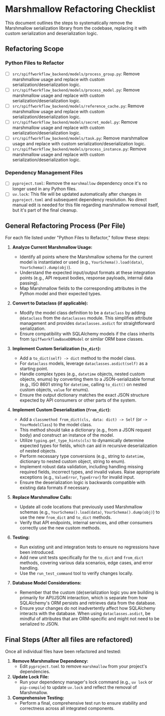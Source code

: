 # Marshmallow Refactoring Checklist

This document outlines the steps to systematically remove the Marshmallow serialization library from the codebase, replacing it with custom serialization and deserialization logic.

## Refactoring Scope

### Python Files to Refactor

- [ ] `src/spiffworkflow_backend/models/process_group.py`: Remove marshmallow usage and replace with custom serialization/deserialization logic.
- [ ] `src/spiffworkflow_backend/models/process_model.py`: Remove marshmallow usage and replace with custom serialization/deserialization logic.
- [ ] `src/spiffworkflow_backend/models/reference_cache.py`: Remove marshmallow usage and replace with custom serialization/deserialization logic.
- [ ] `src/spiffworkflow_backend/models/secret_model.py`: Remove marshmallow usage and replace with custom serialization/deserialization logic.
- [ ] `src/spiffworkflow_backend/models/task.py`: Remove marshmallow usage and replace with custom serialization/deserialization logic.
- [ ] `src/spiffworkflow_backend/models/process_instance.py`: Remove marshmallow usage and replace with custom serialization/deserialization logic.

### Dependency Management Files

- [ ] `pyproject.toml`: Remove the `marshmallow` dependency once it's no longer used in any Python files.
- [ ] `uv.lock`: This file will be updated automatically after changes in `pyproject.toml` and subsequent dependency resolution. No direct manual edit is needed for this file regarding marshmallow removal itself, but it's part of the final cleanup.

## General Refactoring Process (Per File)

For each file listed under "Python Files to Refactor," follow these steps:

1. **Analyze Current Marshmallow Usage:**

    - Identify all points where the Marshmallow schema for the current model is instantiated or used (e.g., `YourSchema().load(data)`, `YourSchema().dump(obj)`).
    - Understand the expected input/output formats at these integration points (e.g., API request bodies, response payloads, internal data passing).
    - Map Marshmallow fields to the corresponding attributes in the Python model and their expected types.

2. **Convert to Dataclass (if applicable):**

    - Modify the model class definition to be a `dataclass` by adding `@dataclass` from the `dataclasses` module. This simplifies attribute management and provides `dataclasses.asdict` for straightforward serialization.
    - Ensure compatibility with SQLAlchemy models if the class inherits from `SpiffworkflowBaseDBModel` or similar ORM base classes.

3. **Implement Custom Serialization (`to_dict`):**

    - Add a `to_dict(self) -> dict` method to the model class.
    - For `dataclass` models, leverage `dataclasses.asdict(self)` as a starting point.
    - Handle complex types (e.g., `datetime` objects, nested custom objects, enums) by converting them to a JSON-serializable format (e.g., ISO 8601 string for `datetime`, calling `to_dict()` on nested custom objects, `value` for enums).
    - Ensure the output dictionary matches the exact JSON structure expected by API consumers or other parts of the system.

4. **Implement Custom Deserialization (`from_dict`):**

    - Add a `classmethod from_dict(cls, data: dict) -> Self` (or `-> YourModelClass`) to the model class.
    - This method should take a dictionary (e.g., from a JSON request body) and construct an instance of the model.
    - Utilize `typing.get_type_hints(cls)` to dynamically determine expected types for fields, which can aid in recursive deserialization of nested objects.
    - Perform necessary type conversions (e.g., string to `datetime`, dictionary to nested custom object, string to enum).
    - Implement robust data validation, including handling missing required fields, incorrect types, and invalid values. Raise appropriate exceptions (e.g., `ValueError`, `TypeError`) for invalid input.
    - Ensure the deserialization logic is backwards compatible with existing data formats if necessary.

5. **Replace Marshmallow Calls:**

    - Update all code locations that previously used Marshmallow schemas (e.g., `YourSchema().load(data)`, `YourSchema().dump(obj)`) to use the new `from_dict` and `to_dict` methods.
    - Verify that API endpoints, internal services, and other consumers correctly use the new custom methods.

6. **Testing:**

    - Run existing unit and integration tests to ensure no regressions have been introduced.
    - Add new unit tests specifically for the `to_dict` and `from_dict` methods, covering various data scenarios, edge cases, and error handling.
    - Use the `run_test_command` tool to verify changes locally.

7. **Database Model Considerations:**
    - Remember that the custom (de)serialization logic you are building is primarily for API/JSON interaction, which is separate from how SQLAlchemy's ORM persists and retrieves data from the database.
    - Ensure your changes do not inadvertently affect how SQLAlchemy interacts with the database. When using `dataclasses.asdict`, be mindful of attributes that are ORM-specific and might not need to be serialized to JSON.

## Final Steps (After all files are refactored)

Once all individual files have been refactored and tested:

1. **Remove Marshmallow Dependency:**
    - Edit `pyproject.toml` to remove `marshmallow` from your project's dependencies.
2. **Update Lock File:**
    - Run your dependency manager's lock command (e.g., `uv lock` or `pip-compile`) to update `uv.lock` and reflect the removal of Marshmallow.
3. **Comprehensive Testing:**
    - Perform a final, comprehensive test run to ensure stability and correctness across all integrated components.
